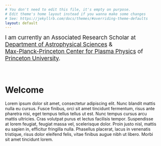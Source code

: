 ```yaml
---
# You don't need to edit this file, it's empty on purpose.
# Edit theme's home layout instead if you wanna make some changes
# See: https://jekyllrb.com/docs/themes/#overriding-theme-defaults
layout: default
---
```


<div class="home">
<p style="text-align: left;">
  <span style="font-size: 14pt;">I am currently an Associated</span><span style="font-size: 14pt;"> Research Scholar at </span><span style="font-size: 14pt;"><a href="http://www.astro.princeton.edu/">Department of Astrophysical Sciences</a></span><span style="font-size: 14pt;"><a> &<br /> </a><a href="http://www.princeton.edu/plasmacenter/">Max-Planck-Princeton Center for Plasma Physics</a></span><span style="font-size: 14pt;"> of <a href="http://www.princeton.edu">Princeton University</a>. </span>
</p>

<p style="text-align: left;">
  <span style="font-size: 14pt;"> </span>
</p>

<h1>Welcome</h1>
	
<p>Lorem ipsum dolor sit amet, consectetur adipiscing elit. Nunc blandit mattis nulla eu cursus. Fusce finibus, orci sit amet tincidunt fermentum, risus ante pharetra nisi, eget tempus tellus tellus ut est. Nunc tempus cursus arcu mattis ultricies. Cras volutpat purus et lectus facilisis tempor. Suspendisse at lorem feugiat, feugiat massa vel, scelerisque dolor. Proin justo nisl, mattis eu sapien in, efficitur fringilla nulla. Phasellus placerat, lacus in venenatis tristique, risus dolor eleifend felis, vitae finibus augue nibh ut libero. Morbi sit amet tincidunt lorem.</p>

</div>
